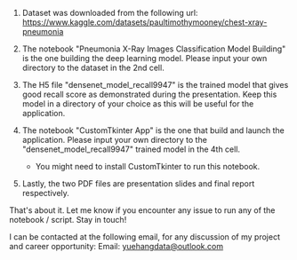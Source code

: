 1. Dataset was downloaded from the following url:
https://www.kaggle.com/datasets/paultimothymooney/chest-xray-pneumonia

2. The notebook "Pneumonia X-Ray Images Classification Model Building" is the one building the deep learning model. Please input your own directory to the dataset in the 2nd cell.

3. The H5 file "densenet_model_recall9947" is the trained model that gives good recall score as demonstrated during the presentation. Keep this model in a directory of your choice as this will be useful for the application.

4. The notebook "CustomTkinter App" is the one that build and launch the application. Please input your own directory to the "densenet_model_recall9947" trained model in the 4th cell.
	- You might need to install CustomTkinter to run this notebook.

5. Lastly, the two PDF files are presentation slides and final report respectively.


That's about it. Let me know if you encounter any issue to run any of the notebook / script.
Stay in touch!

I can be contacted at the following email, for any discussion of my project and career opportunity:
Email: yuehangdata@outlook.com
